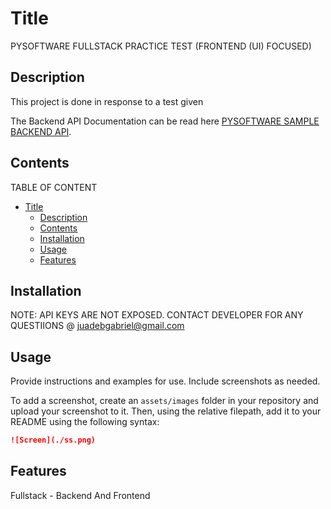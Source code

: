 # Title

PYSOFTWARE FULLSTACK PRACTICE TEST (FRONTEND (UI) FOCUSED)

## Description

This project is done in response to a test given

The Backend API Documentation can be read here [PYSOFTWARE SAMPLE BACKEND API](https://documenter.getpostman.com/view/23324874/2sAYBSjCqf).

## Contents

TABLE OF CONTENT

- [Title](#title)
  - [Description](#description)
  - [Contents](#contents)
  - [Installation](#installation)
  - [Usage](#usage)
  - [Features](#features)

## Installation

NOTE: API KEYS ARE NOT EXPOSED. CONTACT DEVELOPER FOR ANY QUESTIIONS @ juadebgabriel@gmail.com

## Usage

Provide instructions and examples for use. Include screenshots as needed.

To add a screenshot, create an `assets/images` folder in your repository and upload your screenshot to it. Then, using the relative filepath, add it to your README using the following syntax:

```md
![Screen](./ss.png)
```

## Features

Fullstack - Backend And Frontend
